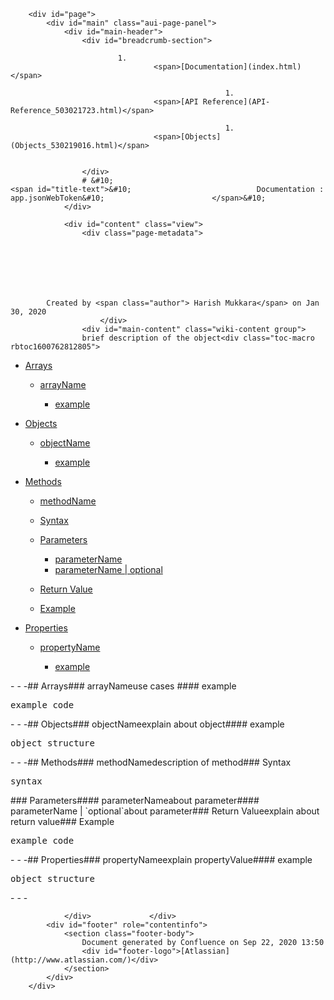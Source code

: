 
        <div id="page">
            <div id="main" class="aui-page-panel">
                <div id="main-header">
                    <div id="breadcrumb-section">
                        
                            1. 
                                    <span>[Documentation](index.html)</span>
                                
                                                    1. 
                                    <span>[API Reference](API-Reference_503021723.html)</span>
                                
                                                    1. 
                                    <span>[Objects](Objects_530219016.html)</span>
                                
                                                
                    </div>
                    # &#10;                                                <span id="title-text">&#10;                            Documentation : app.jsonWebToken&#10;                        </span>&#10;                    
                </div>

                <div id="content" class="view">
                    <div class="page-metadata">
                        
        
    
        
    
        
        
            Created by <span class="author"> Harish Mukkara</span> on Jan 30, 2020
                        </div>
                    <div id="main-content" class="wiki-content group">
                    brief description of the object<div class="toc-macro rbtoc1600762812805">

- [Arrays](#app.jsonWebToken-Arrays)
        
    - [arrayName](#app.jsonWebToken-arrayName)
            
        - [example](#app.jsonWebToken-example)
        
        
    

- [Objects](#app.jsonWebToken-Objects)
        
    - [objectName](#app.jsonWebToken-objectName)
            
        - [example](#app.jsonWebToken-example.1)
        
        
    

- [Methods](#app.jsonWebToken-Methods)
        
    - [methodName](#app.jsonWebToken-methodName)
    - [Syntax](#app.jsonWebToken-Syntax)
    - [Parameters](#app.jsonWebToken-Parameters)
            
        - [parameterName](#app.jsonWebToken-parameterName)
        - [parameterName | optional](#app.jsonWebToken-parameterName|optional)
        
        
    - [Return Value](#app.jsonWebToken-ReturnValue)
    - [Example](#app.jsonWebToken-Example)
    

- [Properties](#app.jsonWebToken-Properties)
        
    - [propertyName](#app.jsonWebToken-propertyName)
            
        - [example](#app.jsonWebToken-example.2)
        
        
    


</div>- - -## Arrays### arrayNameuse cases&nbsp;#### example<div class="code panel pdl" style="border-top-width: 1px; border-right-width: 1px; border-bottom-width: 1px; border-left-width: 1px;"><div class="codeContent panelContent pdl">
<pre class="syntaxhighlighter-pre" data-syntaxhighlighter-params="brush: java; gutter: false; theme: Confluence" data-theme="Confluence">example code</pre>
</div></div>- - -## Objects### objectNameexplain about object#### example<div class="code panel pdl" style="border-top-width: 1px; border-right-width: 1px; border-bottom-width: 1px; border-left-width: 1px;"><div class="codeContent panelContent pdl">
<pre class="syntaxhighlighter-pre" data-syntaxhighlighter-params="brush: java; gutter: false; theme: Confluence" data-theme="Confluence">object structure</pre>
</div></div>- - -## Methods### methodNamedescription of method### Syntax<div class="code panel pdl" style="border-top-width: 1px; border-right-width: 1px; border-bottom-width: 1px; border-left-width: 1px;"><div class="codeContent panelContent pdl">
<pre class="syntaxhighlighter-pre" data-syntaxhighlighter-params="brush: js; gutter: false; theme: Confluence" data-theme="Confluence">syntax</pre>
</div></div>### Parameters#### parameterNameabout parameter#### parameterName | `optional`about parameter### Return Valueexplain about return value### Example<div class="code panel pdl" style="border-top-width: 1px; border-right-width: 1px; border-bottom-width: 1px; border-left-width: 1px;"><div class="codeContent panelContent pdl">
<pre class="syntaxhighlighter-pre" data-syntaxhighlighter-params="brush: java; gutter: false; theme: Confluence" data-theme="Confluence">example code</pre>
</div></div>- - -## Properties### propertyNameexplain propertyValue#### example<div class="code panel pdl" style="border-top-width: 1px; border-right-width: 1px; border-bottom-width: 1px; border-left-width: 1px;"><div class="codeContent panelContent pdl">
<pre class="syntaxhighlighter-pre" data-syntaxhighlighter-params="brush: java; gutter: false; theme: Confluence" data-theme="Confluence">object structure</pre>
</div></div>- - -
                    </div>

                    
                                                      
                </div>             </div> 
            <div id="footer" role="contentinfo">
                <section class="footer-body">
                    Document generated by Confluence on Sep 22, 2020 13:50
                    <div id="footer-logo">[Atlassian](http://www.atlassian.com/)</div>
                </section>
            </div>
        </div>     

